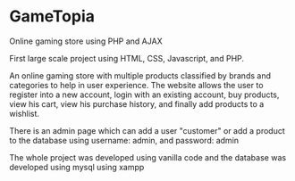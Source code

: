 # GameTopia
Online gaming store using PHP and AJAX

First large scale project using HTML, CSS, Javascript, and PHP.

An online gaming store with multiple products classified by brands and categories to help in user experience. The website allows the user to register into a new account, login with an existing account, buy products, view his cart, view his purchase history, and finally add products to a wishlist.

There is an admin page which can add a user "customer" or add a product to the database using username: admin, and password: admin

The whole project was developed using vanilla code and the database was developed using mysql using xampp
